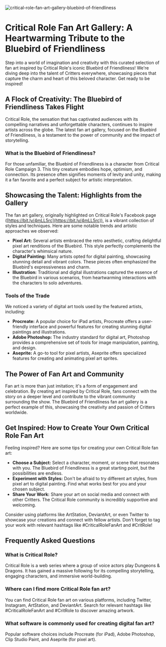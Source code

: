 ![critical-role-fan-art-gallery-bluebird-of-friendliness](https://images.pexels.com/photos/2020912/pexels-photo-2020912.jpeg?auto=compress&cs=tinysrgb&fit=crop&h=627&w=1200)

# Critical Role Fan Art Gallery: A Heartwarming Tribute to the Bluebird of Friendliness

Step into a world of imagination and creativity with this curated selection of fan art inspired by Critical Role's iconic Bluebird of Friendliness! We're diving deep into the talent of Critters everywhere, showcasing pieces that capture the charm and heart of this beloved character. Get ready to be inspired!

## A Flock of Creativity: The Bluebird of Friendliness Takes Flight

Critical Role, the sensation that has captivated audiences with its compelling narratives and unforgettable characters, continues to inspire artists across the globe. The latest fan art gallery, focused on the Bluebird of Friendliness, is a testament to the power of community and the impact of storytelling.

### What is the Bluebird of Friendliness?

For those unfamiliar, the Bluebird of Friendliness is a character from Critical Role Campaign 3. This tiny creature embodies hope, optimism, and connection. Its presence often signifies moments of levity and unity, making it a fan favorite and a perfect subject for artistic interpretation.

## Showcasing the Talent: Highlights from the Gallery

The fan art gallery, originally highlighted on Critical Role's Facebook page ([https://bit.ly/4mLL5rc](https://bit.ly/4mLL5rc)), is a vibrant collection of styles and techniques. Here are some notable trends and artistic approaches we observed:

*   **Pixel Art:** Several artists embraced the retro aesthetic, crafting delightful pixel art renditions of the Bluebird. This style perfectly complements the character's whimsical nature.
*   **Digital Painting:** Many artists opted for digital painting, showcasing stunning detail and vibrant colors. These pieces often emphasized the Bluebird's expressiveness and charm.
*   **Illustration:** Traditional and digital illustrations captured the essence of the Bluebird in various scenarios, from heartwarming interactions with the characters to solo adventures.

### Tools of the Trade

We noticed a variety of digital art tools used by the featured artists, including:

*   **Procreate:** A popular choice for iPad artists, Procreate offers a user-friendly interface and powerful features for creating stunning digital paintings and illustrations.
*   **Adobe Photoshop:** The industry standard for digital art, Photoshop provides a comprehensive set of tools for image manipulation, painting, and design.
*   **Aseprite:** A go-to tool for pixel artists, Aseprite offers specialized features for creating and animating pixel art sprites.

## The Power of Fan Art and Community

Fan art is more than just imitation; it's a form of engagement and celebration. By creating art inspired by Critical Role, fans connect with the story on a deeper level and contribute to the vibrant community surrounding the show. The Bluebird of Friendliness fan art gallery is a perfect example of this, showcasing the creativity and passion of Critters worldwide.

## Get Inspired: How to Create Your Own Critical Role Fan Art

Feeling inspired? Here are some tips for creating your own Critical Role fan art:

*   **Choose a Subject:** Select a character, moment, or scene that resonates with you. The Bluebird of Friendliness is a great starting point, but the possibilities are endless.
*   **Experiment with Styles:** Don't be afraid to try different art styles, from pixel art to digital painting. Find what works best for you and your chosen subject.
*   **Share Your Work:** Share your art on social media and connect with other Critters. The Critical Role community is incredibly supportive and welcoming.

Consider using platforms like ArtStation, DeviantArt, or even Twitter to showcase your creations and connect with fellow artists. Don't forget to tag your work with relevant hashtags like #CriticalRoleFanArt and #CritRole!

## Frequently Asked Questions

### What is Critical Role?

Critical Role is a web series where a group of voice actors play Dungeons & Dragons. It has gained a massive following for its compelling storytelling, engaging characters, and immersive world-building.

### Where can I find more Critical Role fan art?

You can find Critical Role fan art on various platforms, including Twitter, Instagram, ArtStation, and DeviantArt. Search for relevant hashtags like #CriticalRoleFanArt and #CritRole to discover amazing artwork.

### What software is commonly used for creating digital fan art?

Popular software choices include Procreate (for iPad), Adobe Photoshop, Clip Studio Paint, and Aseprite (for pixel art).
